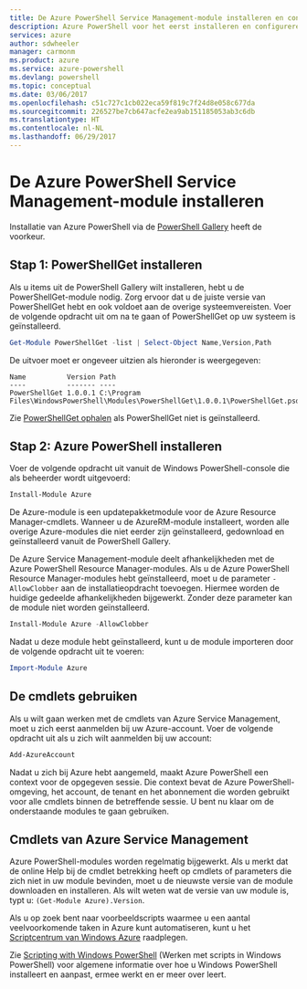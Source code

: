 ```yaml
---
title: De Azure PowerShell Service Management-module installeren en configureren | Microsoft Docs
description: Azure PowerShell voor het eerst installeren en configureren.
services: azure
author: sdwheeler
manager: carmonm
ms.product: azure
ms.service: azure-powershell
ms.devlang: powershell
ms.topic: conceptual
ms.date: 03/06/2017
ms.openlocfilehash: c51c727c1cb022eca59f819c7f24d8e058c677da
ms.sourcegitcommit: 226527be7cb647acfe2ea9ab151185053ab3c6db
ms.translationtype: HT
ms.contentlocale: nl-NL
ms.lasthandoff: 06/29/2017
---
```

# <a name="installing-the-azure-powershell-service-management-module"></a>De Azure PowerShell Service Management-module installeren

Installatie van Azure PowerShell via de [PowerShell Gallery](https://www.powershellgallery.com/) heeft de voorkeur.

## <a name="step-1-install-powershellget"></a>Stap 1: PowerShellGet installeren

Als u items uit de PowerShell Gallery wilt installeren, hebt u de PowerShellGet-module nodig. Zorg ervoor dat u de juiste versie van PowerShellGet hebt en ook voldoet aan de overige systeemvereisten. Voer de volgende opdracht uit om na te gaan of PowerShellGet op uw systeem is geïnstalleerd.

```powershell
Get-Module PowerShellGet -list | Select-Object Name,Version,Path
```

De uitvoer moet er ongeveer uitzien als hieronder is weergegeven:

```
Name          Version Path
----          ------- ----
PowerShellGet 1.0.0.1 C:\Program Files\WindowsPowerShell\Modules\PowerShellGet\1.0.0.1\PowerShellGet.psd1
```

Zie [PowerShellGet ophalen](install-azurerm-ps.md#how-to-get-powershellget) als PowerShellGet niet is geïnstalleerd.

## <a name="step-2-install-azure-powershell"></a>Stap 2: Azure PowerShell installeren

Voer de volgende opdracht uit vanuit de Windows PowerShell-console die als beheerder wordt uitgevoerd:

```powershell
Install-Module Azure
```

De Azure-module is een updatepakketmodule voor de Azure Resource Manager-cmdlets. Wanneer u de AzureRM-module installeert, worden alle overige Azure-modules die niet eerder zijn geïnstalleerd, gedownload en geïnstalleerd vanuit de PowerShell Gallery.

De Azure Service Management-module deelt afhankelijkheden met de Azure PowerShell Resource Manager-modules. Als u de Azure PowerShell Resource Manager-modules hebt geïnstalleerd, moet u de parameter `-AllowClobber` aan de installatieopdracht toevoegen. Hiermee worden de huidige gedeelde afhankelijkheden bijgewerkt. Zonder deze parameter kan de module niet worden geïnstalleerd.

```powershell
Install-Module Azure -AllowClobber
```

Nadat u deze module hebt geïnstalleerd, kunt u de module importeren door de volgende opdracht uit te voeren:

```powershell
Import-Module Azure
```

## <a name="to-use-the-cmdlets"></a>De cmdlets gebruiken

Als u wilt gaan werken met de cmdlets van Azure Service Management, moet u zich eerst aanmelden bij uw Azure-account. Voer de volgende opdracht uit als u zich wilt aanmelden bij uw account:

```powershell
Add-AzureAccount
```

Nadat u zich bij Azure hebt aangemeld, maakt Azure PowerShell een context voor de opgegeven sessie. Die context bevat de Azure PowerShell-omgeving, het account, de tenant en het abonnement die worden gebruikt voor alle cmdlets binnen de betreffende sessie. U bent nu klaar om de onderstaande modules te gaan gebruiken.

## <a name="azure-service-management-cmdlets"></a>Cmdlets van Azure Service Management

Azure PowerShell-modules worden regelmatig bijgewerkt. Als u merkt dat de online Help bij de cmdlet betrekking heeft op cmdlets of parameters die zich niet in uw module bevinden, moet u de nieuwste versie van de module downloaden en installeren. Als wilt weten wat de versie van uw module is, typt u: `(Get-Module Azure).Version`.

Als u op zoek bent naar voorbeeldscripts waarmee u een aantal veelvoorkomende taken in Azure kunt automatiseren, kunt u het [Scriptcentrum van Windows Azure](http://www.windowsazure.com/documentation/scripts/) raadplegen.

Zie [Scripting with Windows PowerShell](http://go.microsoft.com/fwlink/p/?linkid=320210) (Werken met scripts in Windows PowerShell) voor algemene informatie over hoe u Windows PowerShell installeert en aanpast, ermee werkt en er meer over leert.
